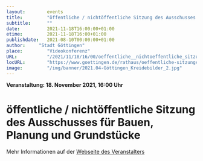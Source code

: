 ```yaml
---
layout:        events
title:         "öffentliche / nichtöffentliche Sitzung des Ausschusses für Bauen, Planung und Grundstücke"
subtitle:      ""
date:          2021-11-18T16:00:00+01:00
etime:         2021-11-18T16:00+01:00
publishdate:   2021-08-10T00:00:00+01:00
author:     "Stadt Göttingen"
place:         "Videokonferenz"
URL:           "/2021/11/18/16/00/oeffentliche__nichtoeffentliche_sitzung_des_ausschusses_fuer_bauen_planung_und_grundstuecke"
locURL:        "https://www.goettingen.de/rathaus/oeffentliche-sitzungen.html"
image:         "/img/banner/2021.04-Göttingen_Kreidebilder_2.jpg"
---
```


**Veranstaltung: 18. November 2021, 16:00 Uhr**

öffentliche / nichtöffentliche Sitzung des Ausschusses für Bauen, Planung und Grundstücke
===========



Mehr Informationen auf der [Webseite des Veranstalters](https://www.goettingen.de/rathaus/oeffentliche-sitzungen.html)
